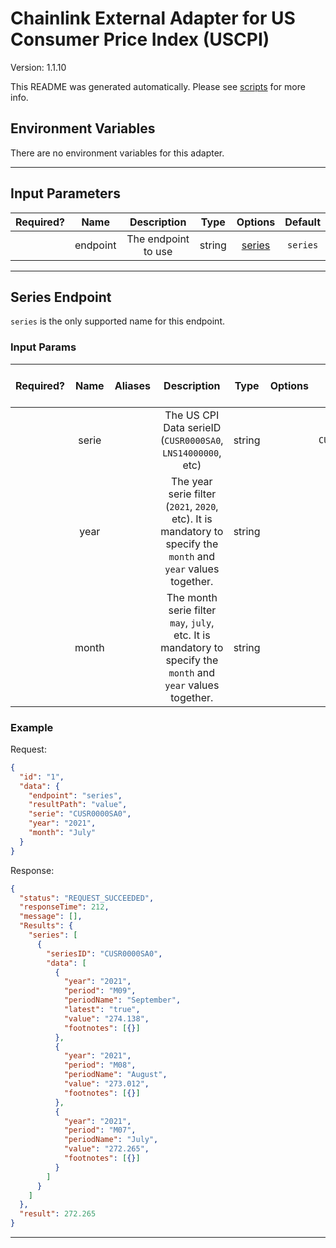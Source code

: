 # Chainlink External Adapter for US Consumer Price Index (USCPI)

Version: 1.1.10

This README was generated automatically. Please see [scripts](../../scripts) for more info.

## Environment Variables

There are no environment variables for this adapter.

---

## Input Parameters

| Required? |   Name   |     Description     |  Type  |          Options           | Default  |
| :-------: | :------: | :-----------------: | :----: | :------------------------: | :------: |
|           | endpoint | The endpoint to use | string | [series](#series-endpoint) | `series` |

---

## Series Endpoint

`series` is the only supported name for this endpoint.

### Input Params

| Required? | Name  | Aliases |                                                   Description                                                   |  Type  | Options |    Default    | Depends On | Not Valid With |
| :-------: | :---: | :-----: | :-------------------------------------------------------------------------------------------------------------: | :----: | :-----: | :-----------: | :--------: | :------------: |
|           | serie |         |                           The US CPI Data serieID (`CUSR0000SA0`, `LNS14000000`, etc)                           | string |         | `CUSR0000SA0` |            |                |
|           | year  |         | The year serie filter (`2021`, `2020`, etc). It is mandatory to specify the `month` and `year` values together. | string |         |               |            |                |
|           | month |         |  The month serie filter `may`, `july`, etc. It is mandatory to specify the `month` and `year` values together.  | string |         |               |            |                |

### Example

Request:

```json
{
  "id": "1",
  "data": {
    "endpoint": "series",
    "resultPath": "value",
    "serie": "CUSR0000SA0",
    "year": "2021",
    "month": "July"
  }
}
```

Response:

```json
{
  "status": "REQUEST_SUCCEEDED",
  "responseTime": 212,
  "message": [],
  "Results": {
    "series": [
      {
        "seriesID": "CUSR0000SA0",
        "data": [
          {
            "year": "2021",
            "period": "M09",
            "periodName": "September",
            "latest": "true",
            "value": "274.138",
            "footnotes": [{}]
          },
          {
            "year": "2021",
            "period": "M08",
            "periodName": "August",
            "value": "273.012",
            "footnotes": [{}]
          },
          {
            "year": "2021",
            "period": "M07",
            "periodName": "July",
            "value": "272.265",
            "footnotes": [{}]
          }
        ]
      }
    ]
  },
  "result": 272.265
}
```

---
